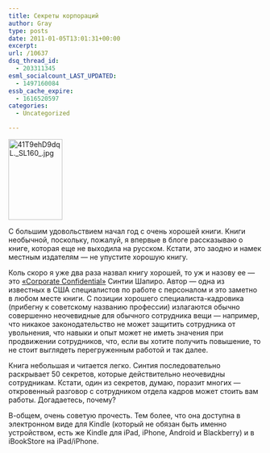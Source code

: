 ```yaml
---
title: Секреты корпораций
author: Gray
type: posts
date: 2011-01-05T13:01:31+00:00
excerpt:
url: /10637
dsq_thread_id:
  - 203311345
esml_socialcount_LAST_UPDATED:
  - 1497160084
essb_cache_expire:
  - 1616520597
categories:
  - Uncategorized

---
```








<div style="float:left">
  <a href="http://www.amazon.com/gp/product/B003K15PC4?ie=UTF8&tag=blognot-20&linkCode=as2&camp=1789&creative=9325&creativeASIN=B003K15PC4"><img src="https://i0.wp.com/www.searchengines.ru/blog/images/41T9ehD9dqL._SL160_.jpg?resize=107%2C160" width="107" height="160" alt="41T9ehD9dqL._SL160_.jpg" style="margin-right: 5px;" name="41T9ehD9dqL._SL160_.jpg" data-recalc-dims="1" /></a><img src="http://www.assoc-amazon.com/e/ir?t=blognot-20&l=as2&o=1&a=B003K15PC4" width="1" height="1" border="0" alt="" style="border:none !important; margin:0px !important;" />


С большим удовольствием начал год с очень хорошей книги. Книги необычной, поскольку, пожалуй, я впервые в блоге рассказываю о книге, которая еще не выходила на русском. Кстати, это заодно и намек местным издателям — не упустите хорошую книгу.

Коль скоро я уже два раза назвал книгу хорошей, то уж и назову ее — это [&#171;Corporate Confidential&#187;][1] Синтии Шапиро. Автор — одна из известных в США специалистов по работе с персоналом и это заметно в любом месте книги. С позиции хорошего специалиста-кадровика (прибегну к советскому названию профессии) излагаются обычно совершенно неочевидные для обычного сотрудника вещи — например, что никакое законодательство не может защитить сотрудника от увольнения, что навыки и опыт может не иметь значения при продвижении сотрудников, что, если вы хотите получить повышение, то не стоит выглядеть перегруженным работой и так далее.

Книга небольшая и читается легко. Синтия последовательно раскрывает 50 секретов, которые действительно неочевидны сотрудникам. Кстати, один из секретов, думаю, поразит многих — откровенный разговор с сотрудником отдела кадров может стоить вам работы. Догадаетесь, почему?

В-общем, очень советую прочесть. Тем более, что она доступна в электронном виде для Kindle (который не обязан быть именно устройством, есть же Kindle для iPad, iPhone, Android и Blackberry) и в iBookStore на iPad/iPhone.

 [1]: http://www.amazon.com/gp/product/B003K15PC4?ie=UTF8&tag=blognot-20&linkCode=as2&camp=1789&creative=9325&creativeASIN=B003K15PC4